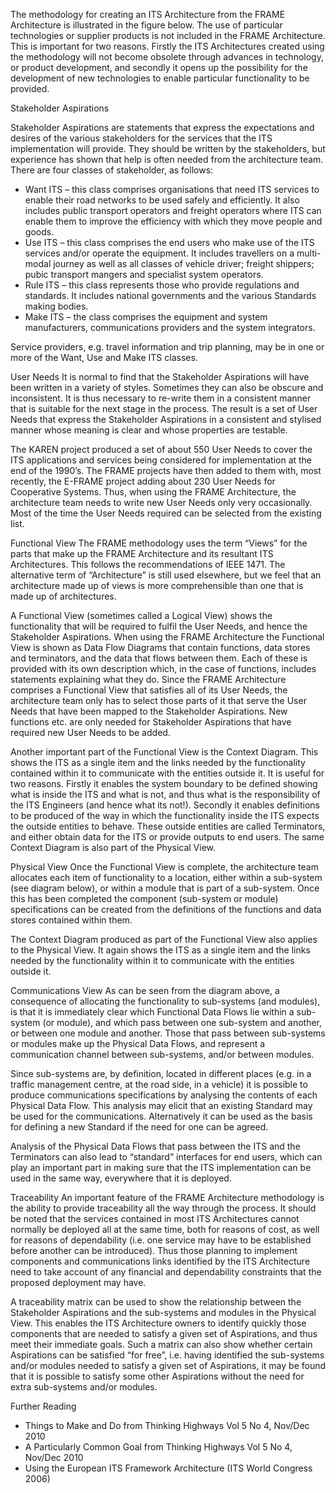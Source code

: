 The methodology for creating an ITS Architecture from the FRAME Architecture is illustrated in the figure below. The use of particular technologies or supplier products is not included in the FRAME Architecture. This is important for two reasons. Firstly the ITS Architectures created using the methodology will not become obsolete through advances in technology, or product development, and secondly it opens up the possibility for the development of new technologies to enable particular functionality to be provided.

Stakeholder Aspirations

Stakeholder Aspirations are statements that express the expectations and desires of the various stakeholders for the services that the ITS implementation will provide. They should be written by the stakeholders, but experience has shown that help is often needed from the architecture team. There are four classes of stakeholder, as follows:

* Want ITS – this class comprises organisations that need ITS services to enable their road networks to be used safely and efficiently. It also includes public transport operators and freight operators where ITS can enable them to improve the efficiency with which they move people and goods.
* Use ITS – this class comprises the end users who make use of the ITS services and/or operate the equipment. It includes travellers on a multi-modal journey as well as all classes of vehicle driver; freight shippers; pubic transport mangers and specialist system operators.
* Rule ITS – this class represents those who provide regulations and standards. It includes national governments and the various Standards making bodies.
* Make ITS – the class comprises the equipment and system manufacturers, communications providers and the system integrators.

Service providers, e.g. travel information and trip planning, may be in one or more of the Want, Use and Make ITS classes.

User Needs
It is normal to find that the Stakeholder Aspirations will have been written in a variety of styles. Sometimes they can also be obscure and inconsistent. It is thus necessary to re-write them in a consistent manner that is suitable for the next stage in the process. The result is a set of User Needs that express the Stakeholder Aspirations in a consistent and stylised manner whose meaning is clear and whose properties are testable.

The KAREN project produced a set of about 550 User Needs to cover the ITS applications and services being considered for implementation at the end of the 1990’s. The FRAME projects have then added to them with, most recently, the E-FRAME project adding about 230 User Needs for Cooperative Systems. Thus, when using the FRAME Architecture, the architecture team needs to write new User Needs only very occasionally. Most of the time the User Needs required can be selected from the existing list.

Functional View
The FRAME methodology uses the term “Views” for the parts that make up the FRAME Architecture and its resultant ITS Architectures. This follows the recommendations of IEEE 1471. The alternative term of “Architecture” is still used elsewhere, but we feel that an architecture made up of views is more comprehensible than one that is made up of architectures.

A Functional View (sometimes called a Logical View) shows the functionality that will be required to fulfil the User Needs, and hence the Stakeholder Aspirations. When using the FRAME Architecture the Functional View is shown as Data Flow Diagrams that contain functions, data stores and terminators, and the data that flows between them. Each of these is provided with its own description which, in the case of functions, includes statements explaining what they do. Since the FRAME Architecture comprises a Functional View that satisfies all of its User Needs, the architecture team only has to select those parts of it that serve the User Needs that have been mapped to the Stakeholder Aspirations. New functions etc. are only needed for Stakeholder Aspirations that have required new User Needs to be added.

Another important part of the Functional View is the Context Diagram. This shows the ITS as a single item and the links needed by the functionality contained within it to communicate with the entities outside it. It is useful for two reasons. Firstly it enables the system boundary to be defined showing what is inside the ITS and what is not, and thus what is the responsibility of the ITS Engineers (and hence what its not!). Secondly it enables definitions to be produced of the way in which the functionality inside the ITS expects the outside entities to behave. These outside entities are called Terminators, and either obtain data for the ITS or provide outputs to end users. The same Context Diagram is also part of the Physical View.

Physical View
Once the Functional View is complete, the architecture team allocates each item of functionality to a location, either within a sub-system (see diagram below), or within a module that is part of a sub-system. Once this has been completed the component (sub-system or module) specifications can be created from the definitions of the functions and data stores contained within them.

The Context Diagram produced as part of the Functional View also applies to the Physical View. It again shows the ITS as a single item and the links needed by the functionality within it to communicate with the entities outside it.

Communications View
As can be seen from the diagram above, a consequence of allocating the functionality to sub-systems (and modules), is that it is immediately clear which Functional Data Flows lie within a sub-system (or module), and which pass between one sub-system and another, or between one module and another. Those that pass between sub-systems or modules make up the Physical Data Flows, and represent a communication channel between sub-systems, and/or between modules.

Since sub-systems are, by definition, located in different places (e.g. in a traffic management centre, at the road side, in a vehicle) it is possible to produce communications specifications by analysing the contents of each Physical Data Flow. This analysis may elicit that an existing Standard may be used for the communications. Alternatively it can be used as the basis for defining a new Standard if the need for one can be agreed.

Analysis of the Physical Data Flows that pass between the ITS and the Terminators can also lead to “standard” interfaces for end users, which can play an important part in making sure that the ITS implementation can be used in the same way, everywhere that it is deployed.

Traceability
An important feature of the FRAME Architecture methodology is the ability to provide traceability all the way through the process. It should be noted that the services contained in most ITS Architectures cannot normally be deployed all at the same time, both for reasons of cost, as well for reasons of dependability (i.e. one service may have to be established before another can be introduced). Thus those planning to implement components and communications links identified by the ITS Architecture need to take account of any financial and dependability constraints that the proposed deployment may have.

A traceability matrix can be used to show the relationship between the Stakeholder Aspirations and the sub-systems and modules in the Physical View. This enables the ITS Architecture owners to identify quickly those components that are needed to satisfy a given set of Aspirations, and thus meet their immediate goals. Such a matrix can also show whether certain Aspirations can be satisfied “for free”, i.e. having identified the sub-systems and/or modules needed to satisfy a given set of Aspirations, it may be found that it is possible to satisfy some other Aspirations without the need for extra sub-systems and/or modules.

Further Reading
* Things to Make and Do from Thinking Highways Vol 5 No 4, Nov/Dec 2010
* A Particularly Common Goal from Thinking Highways Vol 5 No 4, Nov/Dec 2010
* Using the European ITS Framework Architecture (ITS World Congress 2006)